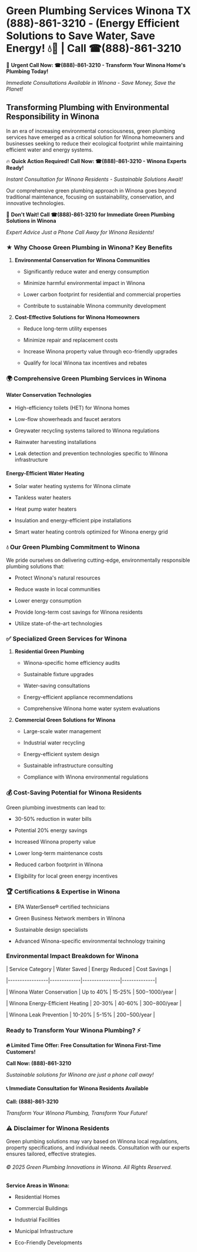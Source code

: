 # Green Plumbing Services Winona TX (888)-861-3210 - (Energy Efficient Solutions to Save Water, Save Energy! 💧🌿 | Call ☎(888)-861-3210

🚨 **Urgent Call Now: ☎(888)-861-3210 - Transform Your Winona Home's Plumbing Today!**
*Immediate Consultations Available in Winona - Save Money, Save the Planet!*

## Transforming Plumbing with Environmental Responsibility in Winona

In an era of increasing environmental consciousness, green plumbing services have emerged as a critical solution for Winona homeowners and businesses seeking to reduce their ecological footprint while maintaining efficient water and energy systems. 

🔥 **Quick Action Required! Call Now: ☎(888)-861-3210 - Winona Experts Ready!**
*Instant Consultation for Winona Residents - Sustainable Solutions Await!*

Our comprehensive green plumbing approach in Winona goes beyond traditional maintenance, focusing on sustainability, conservation, and innovative technologies.

🚨 **Don't Wait! Call ☎(888)-861-3210 for Immediate Green Plumbing Solutions in Winona**
*Expert Advice Just a Phone Call Away for Winona Residents!*

### ★ Why Choose Green Plumbing in Winona? Key Benefits

1. **Environmental Conservation for Winona Communities** 
   - Significantly reduce water and energy consumption
   - Minimize harmful environmental impact in Winona
   - Lower carbon footprint for residential and commercial properties
   - Contribute to sustainable Winona community development

2. **Cost-Effective Solutions for Winona Homeowners** 
   - Reduce long-term utility expenses
   - Minimize repair and replacement costs
   - Increase Winona property value through eco-friendly upgrades
   - Qualify for local Winona tax incentives and rebates

### 🌍 Comprehensive Green Plumbing Services in Winona

#### Water Conservation Technologies
- High-efficiency toilets (HET) for Winona homes
- Low-flow showerheads and faucet aerators
- Greywater recycling systems tailored to Winona regulations
- Rainwater harvesting installations
- Leak detection and prevention technologies specific to Winona infrastructure

#### Energy-Efficient Water Heating
- Solar water heating systems for Winona climate
- Tankless water heaters
- Heat pump water heaters
- Insulation and energy-efficient pipe installations
- Smart water heating controls optimized for Winona energy grid

### 💧 Our Green Plumbing Commitment to Winona

We pride ourselves on delivering cutting-edge, environmentally responsible plumbing solutions that:
- Protect Winona's natural resources
- Reduce waste in local communities
- Lower energy consumption
- Provide long-term cost savings for Winona residents
- Utilize state-of-the-art technologies

### ✅ Specialized Green Services for Winona

1. **Residential Green Plumbing**
   - Winona-specific home efficiency audits
   - Sustainable fixture upgrades
   - Water-saving consultations
   - Energy-efficient appliance recommendations
   - Comprehensive Winona home water system evaluations

2. **Commercial Green Solutions for Winona**
   - Large-scale water management
   - Industrial water recycling
   - Energy-efficient system design
   - Sustainable infrastructure consulting
   - Compliance with Winona environmental regulations

### 💰 Cost-Saving Potential for Winona Residents

Green plumbing investments can lead to:
- 30-50% reduction in water bills
- Potential 20% energy savings
- Increased Winona property value
- Lower long-term maintenance costs
- Reduced carbon footprint in Winona
- Eligibility for local green energy incentives

### 🏆 Certifications & Expertise in Winona

- EPA WaterSense® certified technicians
- Green Business Network members in Winona
- Sustainable design specialists
- Advanced Winona-specific environmental technology training

### Environmental Impact Breakdown for Winona

| Service Category | Water Saved | Energy Reduced | Cost Savings |
|-----------------|-------------|----------------|--------------|
| Winona Water Conservation | Up to 40% | 15-25% | $500-$1000/year |
| Winona Energy-Efficient Heating | 20-30% | 40-60% | $300-$800/year |
| Winona Leak Prevention | 10-20% | 5-15% | $200-$500/year |

### Ready to Transform Your Winona Plumbing? ⚡

**🔥 Limited Time Offer: Free Consultation for Winona First-Time Customers!**

**Call Now: (888)-861-3210**
*Sustainable solutions for Winona are just a phone call away!*

#### 📞 Immediate Consultation for Winona Residents Available

**Call: (888)-861-3210**
*Transform Your Winona Plumbing, Transform Your Future!*

### ⚠️ Disclaimer for Winona Residents

Green plumbing solutions may vary based on Winona local regulations, property specifications, and individual needs. Consultation with our experts ensures tailored, effective strategies.

###### © 2025 Green Plumbing Innovations in Winona. All Rights Reserved.

**Service Areas in Winona:** 
- Residential Homes
- Commercial Buildings
- Industrial Facilities
- Municipal Infrastructure
- Eco-Friendly Developments